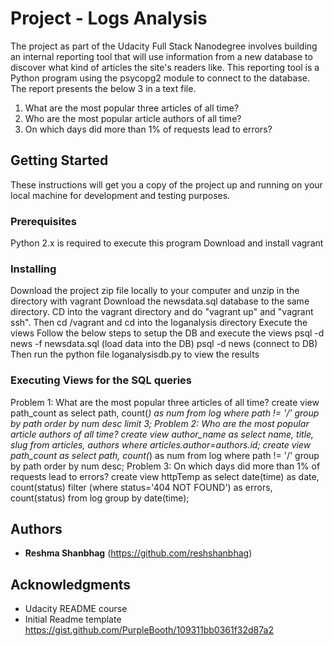 # Project - Logs Analysis
The project as part of the Udacity Full Stack Nanodegree involves building an internal reporting tool that will use information from a new database to discover what kind of articles the site's readers like.
This reporting tool is a Python program using the psycopg2 module to connect to the database. The report presents the below 3 in a text file.
1. What are the most popular three articles of all time?
2. Who are the most popular article authors of all time?
3. On which days did more than 1% of requests lead to errors?
## Getting Started
These instructions will get you a copy of the project up and running on your local machine for development and testing purposes. 
### Prerequisites
Python 2.x is required to execute this program
Download and install vagrant
### Installing
Download the project zip file locally to your computer and unzip in the directory with vagrant
Download the newsdata.sql database to the same directory.
CD into the vagrant directory and do "vagrant up" and "vagrant ssh". Then cd /vagrant and cd into the loganalysis directory
Execute the views
		Follow the below steps to setup the DB and execute the views
psql -d news -f newsdata.sql (load data into the DB)
psql -d news (connect to DB)
Then run the python file loganalysisdb.py to view the results
### Executing Views for the SQL queries
Problem 1: What are the most popular three articles of all time?
create view path_count as select path, count(*) as num from log where path != '/' group by path order by num desc limit 3;
Problem 2: Who are the most popular article authors of all time?
create view author_name as  select name, title, slug from articles, authors where articles.author=authors.id;
create view path_count as select path, count(*) as num from log where path != '/' group by path order by num desc;
Problem 3: On which days did more than 1% of requests lead to errors?
create view httpTemp as select date(time) as date, count(status) filter (where status='404 NOT FOUND') as errors, count(status) from log group by date(time);
## Authors
* **Reshma Shanbhag** (https://github.com/reshshanbhag)
## Acknowledgments
* Udacity README course
* Initial Readme template https://gist.github.com/PurpleBooth/109311bb0361f32d87a2
